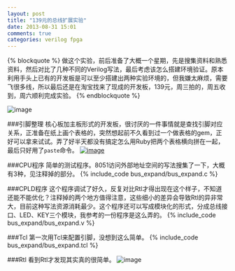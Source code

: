 ```yaml
---
layout: post
title: "139元的总线扩展实验"
date: 2013-08-31 15:01
comments: true
categories: verilog fpga 
---
```

{% blockquote %}
做这个实验，前后准备了大概一个星期，先是搜集资料和熟悉资料，然后对比了几种不同的Verilog写法，最后考虑该怎么搭建环境验证。原本利用手头上已有的开发板是可以至少搭建出两种实验环境的，但我嫌太麻烦，需要飞很多线，所以最后还是在淘宝找来了现成的开发板，139元，周三拍的，周五收到，周六顺利完成实验。
{% endblockquote %}

![image](https://dl.dropboxusercontent.com/u/128996895/Blog/bus_expand/board.jpg)

###引脚整理
核心板加主板形式的开发板，很讨厌的一件事情就是查找引脚对应关系，正准备在纸上画个表格的，突然想起前不久看到过一个做表格的gem，正好可以拿来试试。弄了好半天都没有搞定怎么用Ruby把两个表格横向拼在一起，最后只好用了`paste`命令。
[![image](https://dl.dropboxusercontent.com/u/128996895/Blog/bus_expand/screen.png)](https://dl.dropboxusercontent.com/u/128996895/Blog/bus_expand/screen.png)

###CPU程序
简单的测试程序。8051访问外部地址空间的写法搜集了一下，大概有3种，见注释掉的部分。
{% include_code bus_expand/bus_expand.c %}

###CPLD程序
这个程序调试了好久，反复对比Rtl才得出现在这个样子，不知道还能不能优化？注释掉的两个地方值得注意，这些细小的差异会导致Rtl的异非常大，目前这种写法资源消耗最少。这个程序还可以写成模块化的形式，分成总线接口、LED、KEY三个模块，我参考的一份程序是这么弄的。
{% include_code bus_expand/bus_expand.v %}

###Tcl
第一次用Tcl来配置引脚，没想到这么简单。
{% include_code bus_expand/bus_expand.tcl %}

###Rtl
看到Rtl才发现其实真的很简单。
![image](https://dl.dropboxusercontent.com/u/128996895/Blog/bus_expand/bus_expand_rtl.png)

